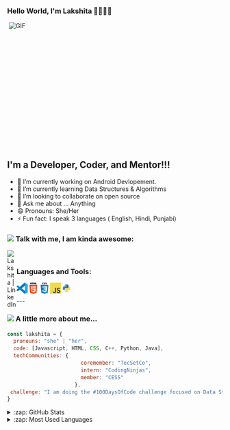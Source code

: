 ### Hello World, I'm Lakshita  👋👩🏾‍💻

 <img align="right" alt="GIF" src="https://user-images.githubusercontent.com/96912350/194726088-c9e28ea3-c27e-4080-bf7d-fbde17d5c7eb.gif" width="500" height="320" />


## I'm a Developer, Coder, and Mentor!!!
- 🔭 I’m currently working on Android Devlopement.
- 🌱 I’m currently learning Data Structures & Algorithms
- 👯 I’m looking to collaborate on open source
- 💬 Ask me about ... Anything
- 😄 Pronouns: She/Her
- ⚡ Fun fact: I speak 3 languages ( English, Hindi, Punjabi)


### <img src="https://media.giphy.com/media/LnQjpWaON8nhr21vNW/giphy.gif" width="60"> Talk with me, I am kinda awesome:
[<img align="left" alt="Lakshita | LinkedIn" width="22px" src="https://user-images.githubusercontent.com/96912350/194726418-b4164cc5-c531-42dd-89a8-f45a31ef6472.png" />][linkedin]

<br />

### Languages and Tools:

<img align="left" alt="Visual Studio Code" width="26px" src="https://raw.githubusercontent.com/github/explore/80688e429a7d4ef2fca1e82350fe8e3517d3494d/topics/visual-studio-code/visual-studio-code.png" />
<img align="left" alt="HTML5" width="26px" src="https://raw.githubusercontent.com/github/explore/80688e429a7d4ef2fca1e82350fe8e3517d3494d/topics/html/html.png" />
<img align="left" alt="CSS3" width="26px" src="https://raw.githubusercontent.com/github/explore/80688e429a7d4ef2fca1e82350fe8e3517d3494d/topics/css/css.png" />
<img align="left" alt="JavaScript" width="26px" src="https://raw.githubusercontent.com/github/explore/80688e429a7d4ef2fca1e82350fe8e3517d3494d/topics/javascript/javascript.png" />
<img align="left" alt="python" width="26px" src="https://raw.githubusercontent.com/github/explore/80688e429a7d4ef2fca1e82350fe8e3517d3494d/topics/python/python.png" />


<br />
<br />
---

### <img src="https://media.giphy.com/media/VgCDAzcKvsR6OM0uWg/giphy.gif" width="50"> A little more about me...  

```javascript
const lakshita = {
  pronouns: "she" | "her",
  code: [Javascript, HTML, CSS, C++, Python, Java],
  techCommunities: {
                        coremember: "TecSetCo",
                        intern: "CodingNinjas",
                        member: "CESS"
                      },
 challenge: "I am doing the #100DaysOfCode challenge focused on Data Structures & Algorithms"
}
```

<details>
  <summary>:zap: GitHub Stats</summary>

  <img align="left" alt="Lakshita's GitHub Stats" src="https://github-readme-stats.vercel.app/api?username=Lakshitagit21&show_icons=true&hide_border=true" />

</details>

<details>
  <summary>:zap: Most Used Languages</summary>

<img align="left" alt="Lakshita's GitHub Top Languages" src="https://github-readme-stats.vercel.app/api/top-langs/?username=Lakshitagit21" />

<br />
<br />



</details>

[linkedin]: https://www.linkedin.com/in/lakshita-sodhi-22597b223/
[portfolio]: https://lakshitagit21.github.io/MyPortfolio/
